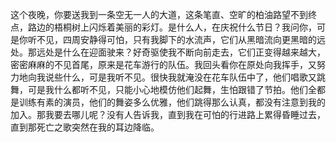 这个夜晚，你要送我到一条空无一人的大道，这条笔直、空旷的柏油路望不到终点，路边的梧桐树上闪烁着美丽的彩灯。是什么人，在庆祝什么节日？我问你，可是你听不见，四周安静得可怕，只有我脚下的水流声，它们从黑暗流向更黑暗的远处。那远处是什么在迎面驶来？好奇驱使我不断向前走去，它们正变得越来越大，密密麻麻的不见首尾，原来是花车游行的队伍。我回头看你在原处向我挥手，又努力地向我说些什么，可是我听不见。很快我就淹没在花车队伍中了，他们唱歌又跳舞，可是我什么都听不见，只能小心地模仿他们起舞，生怕跟错了节拍。他们全都是训练有素的演员，他们的舞姿多么优雅，他们跳得那么认真，都没有注意到我的加入。那我要去哪儿呢？没有人告诉我，直到我在可怕的行进路上累得昏睡过去，直到那死亡之歌突然在我的耳边降临。